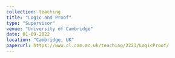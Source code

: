 ```yaml
---
collection: teaching
title: "Logic and Proof"
type: "Supervisor"
venue: "University of Cambridge"
date: 01-09-2022
location: "Cambridge, UK"
paperurl: https://www.cl.cam.ac.uk/teaching/2223/LogicProof/
---
```

